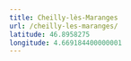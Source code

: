 ```yaml
---
title: Cheilly-lès-Maranges
url: /cheilly-les-maranges/
latitude: 46.8958275
longitude: 4.669184400000001
---
```

